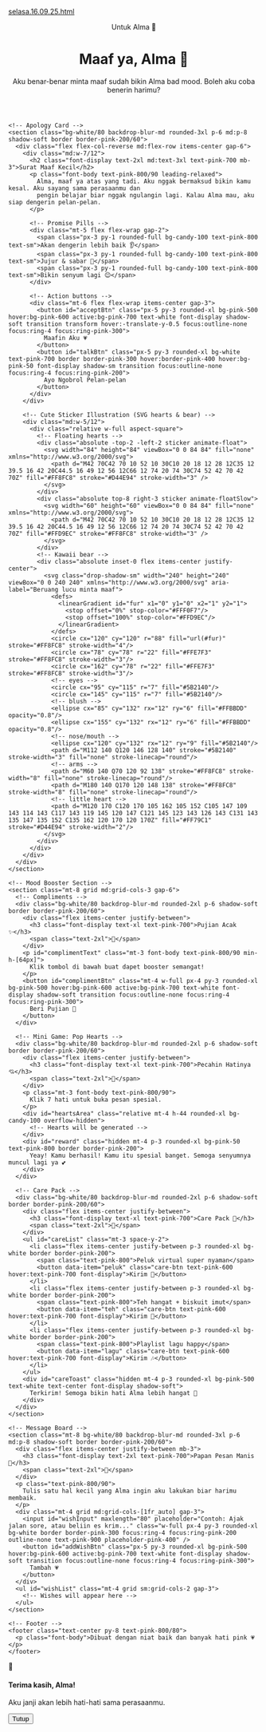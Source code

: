 
[selasa.16.09.25.html](https://github.com/user-attachments/files/22349114/selasa.16.09.25.html)
<!DOCTYPE html>
<html lang="id">
<head>
  <meta charset="UTF-8" />
  <meta name="viewport" content="width=device-width, initial-scale=1" />
  <title>Maaf ya, Alma 💗</title>
  <!-- Tailwind via CDN -->
  <script src="https://cdn.tailwindcss.com"></script>
  <script>
    tailwind.config = {
      theme: {
        extend: {
          colors: {
            bubble: {
              light: "#FFE7F3",
              mid: "#FFBBDD",
              deep: "#FF8FC8",
            },
            candy: {
              50: "#FFF0F7",
              100: "#FFD9EC",
              200: "#FFC1E1",
              300: "#FFA9D6",
              400: "#FF91CB",
              500: "#FF79C1",
              600: "#F064AC",
              700: "#D44E94",
            }
          },
          fontFamily: {
            display: ['"Poppins"', "ui-sans-serif", "system-ui"],
            body: ['"Nunito"', "ui-sans-serif", "system-ui"]
          },
          boxShadow: {
            soft: "0 10px 25px rgba(255, 143, 200, 0.35)",
            innerPink: "inset 0 0 0 2px #FF8FC8"
          },
          animation: {
            float: "float 6s ease-in-out infinite",
            floatSlow: "float 9s ease-in-out infinite",
            pop: "pop 300ms ease-out",
            pulseSoft: "pulseSoft 2.5s ease-in-out infinite"
          },
          keyframes: {
            float: {
              "0%": { transform: "translateY(0px)" },
              "50%": { transform: "translateY(-12px)" },
              "100%": { transform: "translateY(0px)" }
            },
            pop: {
              "0%": { transform: "scale(0.9)", opacity: "0" },
              "100%": { transform: "scale(1)", opacity: "1" }
            },
            pulseSoft: {
              "0%,100%": { transform: "scale(1)" },
              "50%": { transform: "scale(1.03)" }
            }
          }
        }
      }
    }
  </script>
  <style>
    /* Cute background blobs */
    .blob {
      position: absolute;
      filter: blur(40px);
      opacity: 0.6;
      z-index: 0;
    }
    .sticker {
      user-select: none;
      -webkit-user-drag: none;
    }
  </style>
</head>
<body class="min-h-screen bg-gradient-to-b from-bubble-light via-candy-50 to-bubble-light relative overflow-x-hidden">
  <!-- Floating blobs -->
  <div class="blob w-64 h-64 rounded-full bg-bubble-mid top-[-40px] left-[-30px] animate-float"></div>
  <div class="blob w-80 h-80 rounded-full bg-bubble-deep bottom-[-60px] right-[-20px] animate-floatSlow"></div>
  <div class="blob w-72 h-72 rounded-full bg-candy-200 top-1/3 right-10 animate-float"></div>

  <!-- Content wrapper -->
  <main class="relative z-10 max-w-5xl mx-auto px-6 py-10">
    <!-- Header -->
    <header class="text-center mb-8">
      <div class="inline-flex items-center gap-3 bg-white/70 backdrop-blur-md px-5 py-2 rounded-full shadow-soft animate-pop">
        <span class="text-sm text-pink-700">Untuk</span>
        <span class="font-display font-semibold text-pink-700">Alma</span>
        <span class="text-xl">🌸</span>
      </div>
      <h1 class="mt-5 font-display text-4xl md:text-5xl font-extrabold text-pink-700 drop-shadow-sm">
        Maaf ya, Alma 💖
      </h1>
      <p class="mt-3 font-body text-pink-700/90">
        Aku benar-benar minta maaf sudah bikin Alma bad mood. Boleh aku coba benerin harimu?
      </p>
    </header>

    <!-- Apology Card -->
    <section class="bg-white/80 backdrop-blur-md rounded-3xl p-6 md:p-8 shadow-soft border border-pink-200/60">
      <div class="flex flex-col-reverse md:flex-row items-center gap-6">
        <div class="md:w-7/12">
          <h2 class="font-display text-2xl md:text-3xl text-pink-700 mb-3">Surat Maaf Kecil</h2>
          <p class="font-body text-pink-800/90 leading-relaxed">
            Alma, maaf ya atas yang tadi. Aku nggak bermaksud bikin kamu kesal. Aku sayang sama perasaanmu dan
            pengin belajar biar nggak ngulangin lagi. Kalau Alma mau, aku siap dengerin pelan-pelan.
          </p>

          <!-- Promise Pills -->
          <div class="mt-5 flex flex-wrap gap-2">
            <span class="px-3 py-1 rounded-full bg-candy-100 text-pink-800 text-sm">Akan dengerin lebih baik 👂</span>
            <span class="px-3 py-1 rounded-full bg-candy-100 text-pink-800 text-sm">Jujur & sabar 💞</span>
            <span class="px-3 py-1 rounded-full bg-candy-100 text-pink-800 text-sm">Bikin senyum lagi 😊</span>
          </div>

          <!-- Action buttons -->
          <div class="mt-6 flex flex-wrap items-center gap-3">
            <button id="acceptBtn" class="px-5 py-3 rounded-xl bg-pink-500 hover:bg-pink-600 active:bg-pink-700 text-white font-display shadow-soft transition transform hover:-translate-y-0.5 focus:outline-none focus:ring-4 focus:ring-pink-300">
              Maafin Aku 💗
            </button>
            <button id="talkBtn" class="px-5 py-3 rounded-xl bg-white text-pink-700 border border-pink-300 hover:border-pink-400 hover:bg-pink-50 font-display shadow-sm transition focus:outline-none focus:ring-4 focus:ring-pink-200">
              Ayo Ngobrol Pelan-pelan
            </button>
          </div>
        </div>

        <!-- Cute Sticker Illustration (SVG hearts & bear) -->
        <div class="md:w-5/12">
          <div class="relative w-full aspect-square">
            <!-- Floating hearts -->
            <div class="absolute -top-2 -left-2 sticker animate-float">
              <svg width="84" height="84" viewBox="0 0 84 84" fill="none" xmlns="http://www.w3.org/2000/svg">
                <path d="M42 70C42 70 10 52 10 30C10 20 18 12 28 12C35 12 39.5 16 42 20C44.5 16 49 12 56 12C66 12 74 20 74 30C74 52 42 70 42 70Z" fill="#FF8FC8" stroke="#D44E94" stroke-width="3" />
              </svg>
            </div>
            <div class="absolute top-8 right-3 sticker animate-floatSlow">
              <svg width="60" height="60" viewBox="0 0 84 84" fill="none" xmlns="http://www.w3.org/2000/svg">
                <path d="M42 70C42 70 10 52 10 30C10 20 18 12 28 12C35 12 39.5 16 42 20C44.5 16 49 12 56 12C66 12 74 20 74 30C74 52 42 70 42 70Z" fill="#FFD9EC" stroke="#FF8FC8" stroke-width="3" />
              </svg>
            </div>
            <!-- Kawaii bear -->
            <div class="absolute inset-0 flex items-center justify-center">
              <svg class="drop-shadow-sm" width="240" height="240" viewBox="0 0 240 240" xmlns="http://www.w3.org/2000/svg" aria-label="Beruang lucu minta maaf">
                <defs>
                  <linearGradient id="fur" x1="0" y1="0" x2="1" y2="1">
                    <stop offset="0%" stop-color="#FFF0F7"/>
                    <stop offset="100%" stop-color="#FFD9EC"/>
                  </linearGradient>
                </defs>
                <circle cx="120" cy="120" r="88" fill="url(#fur)" stroke="#FF8FC8" stroke-width="4"/>
                <circle cx="78" cy="78" r="22" fill="#FFE7F3" stroke="#FF8FC8" stroke-width="3"/>
                <circle cx="162" cy="78" r="22" fill="#FFE7F3" stroke="#FF8FC8" stroke-width="3"/>
                <!-- eyes -->
                <circle cx="95" cy="115" r="7" fill="#5B2140"/>
                <circle cx="145" cy="115" r="7" fill="#5B2140"/>
                <!-- blush -->
                <ellipse cx="85" cy="132" rx="12" ry="6" fill="#FFBBDD" opacity="0.8"/>
                <ellipse cx="155" cy="132" rx="12" ry="6" fill="#FFBBDD" opacity="0.8"/>
                <!-- nose/mouth -->
                <ellipse cx="120" cy="132" rx="12" ry="9" fill="#5B2140"/>
                <path d="M112 140 Q120 146 128 140" stroke="#5B2140" stroke-width="3" fill="none" stroke-linecap="round"/>
                <!-- arms -->
                <path d="M60 140 Q70 120 92 138" stroke="#FF8FC8" stroke-width="8" fill="none" stroke-linecap="round"/>
                <path d="M180 140 Q170 120 148 138" stroke="#FF8FC8" stroke-width="8" fill="none" stroke-linecap="round"/>
                <!-- little heart -->
                <path d="M120 170 C120 170 105 162 105 152 C105 147 109 143 114 143 C117 143 119 145 120 147 C121 145 123 143 126 143 C131 143 135 147 135 152 C135 162 120 170 120 170Z" fill="#FF79C1" stroke="#D44E94" stroke-width="2"/>
              </svg>
            </div>
          </div>
        </div>
      </div>
    </section>

    <!-- Mood Booster Section -->
    <section class="mt-8 grid md:grid-cols-3 gap-6">
      <!-- Compliments -->
      <div class="bg-white/80 backdrop-blur-md rounded-2xl p-6 shadow-soft border border-pink-200/60">
        <div class="flex items-center justify-between">
          <h3 class="font-display text-xl text-pink-700">Pujian Acak ✨</h3>
          <span class="text-2xl">💫</span>
        </div>
        <p id="complimentText" class="mt-3 font-body text-pink-800/90 min-h-[64px]">
          Klik tombol di bawah buat dapet booster semangat!
        </p>
        <button id="complimentBtn" class="mt-4 w-full px-4 py-3 rounded-xl bg-pink-500 hover:bg-pink-600 active:bg-pink-700 text-white font-display shadow-soft transition focus:outline-none focus:ring-4 focus:ring-pink-300">
          Beri Pujian 🎀
        </button>
      </div>

      <!-- Mini Game: Pop Hearts -->
      <div class="bg-white/80 backdrop-blur-md rounded-2xl p-6 shadow-soft border border-pink-200/60">
        <div class="flex items-center justify-between">
          <h3 class="font-display text-xl text-pink-700">Pecahin Hatinya 💘</h3>
          <span class="text-2xl">🎈</span>
        </div>
        <p class="mt-3 font-body text-pink-800/90">
          Klik 7 hati untuk buka pesan spesial.
        </p>
        <div id="heartsArea" class="relative mt-4 h-44 rounded-xl bg-candy-100 overflow-hidden">
          <!-- Hearts will be generated -->
        </div>
        <div id="reward" class="hidden mt-4 p-3 rounded-xl bg-pink-50 text-pink-800 border border-pink-200">
          Yeay! Kamu berhasil! Kamu itu spesial banget. Semoga senyumnya muncul lagi ya 💕
        </div>
      </div>

      <!-- Care Pack -->
      <div class="bg-white/80 backdrop-blur-md rounded-2xl p-6 shadow-soft border border-pink-200/60">
        <div class="flex items-center justify-between">
          <h3 class="font-display text-xl text-pink-700">Care Pack 🍬</h3>
          <span class="text-2xl">🧸</span>
        </div>
        <ul id="careList" class="mt-3 space-y-2">
          <li class="flex items-center justify-between p-3 rounded-xl bg-white border border-pink-200">
            <span class="text-pink-800">Peluk virtual super nyaman</span>
            <button data-item="peluk" class="care-btn text-pink-600 hover:text-pink-700 font-display">Kirim 🤗</button>
          </li>
          <li class="flex items-center justify-between p-3 rounded-xl bg-white border border-pink-200">
            <span class="text-pink-800">Teh hangat + biskuit imut</span>
            <button data-item="teh" class="care-btn text-pink-600 hover:text-pink-700 font-display">Kirim 🍵</button>
          </li>
          <li class="flex items-center justify-between p-3 rounded-xl bg-white border border-pink-200">
            <span class="text-pink-800">Playlist lagu happy</span>
            <button data-item="lagu" class="care-btn text-pink-600 hover:text-pink-700 font-display">Kirim 🎶</button>
          </li>
        </ul>
        <div id="careToast" class="hidden mt-4 p-3 rounded-xl bg-pink-500 text-white text-center font-display shadow-soft">
          Terkirim! Semoga bikin hati Alma lebih hangat 💞
        </div>
      </div>
    </section>

    <!-- Message Board -->
    <section class="mt-8 bg-white/80 backdrop-blur-md rounded-3xl p-6 md:p-8 shadow-soft border border-pink-200/60">
      <div class="flex items-center justify-between mb-3">
        <h3 class="font-display text-2xl text-pink-700">Papan Pesan Manis 🍓</h3>
        <span class="text-2xl">💌</span>
      </div>
      <p class="text-pink-800/90">
        Tulis satu hal kecil yang Alma ingin aku lakukan biar harimu membaik.
      </p>
      <div class="mt-4 grid md:grid-cols-[1fr_auto] gap-3">
        <input id="wishInput" maxlength="80" placeholder="Contoh: Ajak jalan sore, atau beliin es krim..." class="w-full px-4 py-3 rounded-xl bg-white border border-pink-300 focus:ring-4 focus:ring-pink-200 outline-none text-pink-900 placeholder-pink-400" />
        <button id="addWishBtn" class="px-5 py-3 rounded-xl bg-pink-500 hover:bg-pink-600 active:bg-pink-700 text-white font-display shadow-soft transition focus:outline-none focus:ring-4 focus:ring-pink-300">
          Tambah 💗
        </button>
      </div>
      <ul id="wishList" class="mt-4 grid sm:grid-cols-2 gap-3">
        <!-- Wishes will appear here -->
      </ul>
    </section>

    <!-- Footer -->
    <footer class="text-center py-8 text-pink-800/80">
      <p class="font-body">Dibuat dengan niat baik dan banyak hati pink 💗</p>
    </footer>
  </main>

  <!-- Modal -->
  <div id="modal" class="fixed inset-0 hidden items-center justify-center bg-black/30 backdrop-blur-sm z-50">
    <div class="w-[92%] max-w-md bg-white rounded-3xl p-6 shadow-soft border border-pink-200 animate-pop">
      <div class="flex items-start gap-3">
        <span class="text-3xl">🌈</span>
        <div>
          <h4 class="font-display text-2xl text-pink-700">Terima kasih, Alma!</h4>
          <p id="modalText" class="mt-2 text-pink-800/90">
            Aku janji akan lebih hati-hati sama perasaanmu.
          </p>
        </div>
      </div>
      <div class="mt-5 flex justify-end">
        <button id="closeModal" class="px-5 py-2.5 rounded-xl bg-pink-500 hover:bg-pink-600 text-white font-display focus:outline-none focus:ring-4 focus:ring-pink-300">
          Tutup
        </button>
      </div>
    </div>
  </div>

  <script>
    // Compliments
    const compliments = [
      "Alma itu istimewa, senyumnya bisa nular bahagia! ✨",
      "Kamu hebat banget—terus jadi dirimu yang hangat ya 💞",
      "Matamu secerah pagi, bikin hati adem 🌤️",
      "Terima kasih sudah kuat sejauh ini. Kamu keren! 🌷",
      "Dunia jadi lebih manis karena ada Alma 🍰"
    ];
    const complimentBtn = document.getElementById("complimentBtn");
    const complimentText = document.getElementById("complimentText");
    complimentBtn.addEventListener("click", () => {
      const pick = compliments[Math.floor(Math.random() * compliments.length)];
      complimentText.textContent = pick;
      complimentText.classList.remove("animate-pop");
      void complimentText.offsetWidth; // restart animation
      complimentText.classList.add("animate-pop");
    });

    // Hearts mini-game
    const heartsArea = document.getElementById("heartsArea");
    const reward = document.getElementById("reward");
    let popped = 0, goal = 7, heartId = 0;
    function spawnHeart() {
      const h = document.createElement("div");
      const size = 26 + Math.floor(Math.random() * 18);
      const top = Math.random() * (heartsArea.clientHeight - size - 10);
      const left = Math.random() * (heartsArea.clientWidth - size - 10);
      h.dataset.id = ++heartId;
      h.style.width = size + "px";
      h.style.height = size + "px";
      h.style.top = top + "px";
      h.style.left = left + "px";
      h.className = "heart absolute cursor-pointer transition-transform";
      h.innerHTML = `
        <svg width="${size}" height="${size}" viewBox="0 0 84 84" xmlns="http://www.w3.org/2000/svg" class="drop-shadow">
          <path d="M42 70C42 70 10 52 10 30C10 20 18 12 28 12C35 12 39.5 16 42 20C44.5 16 49 12 56 12C66 12 74 20 74 30C74 52 42 70 42 70Z"
            fill="#FF79C1" stroke="#D44E94" stroke-width="3"/>
        </svg>`;
      h.addEventListener("click", () => {
        if (h.classList.contains("pointer-events-none")) return;
        h.style.transform = "scale(0)";
        h.classList.add("pointer-events-none");
        popped++;
        if (popped >= goal) {
          reward.classList.remove("hidden");
          reward.classList.add("animate-pop");
        } else {
          // spawn an extra one to keep area lively
          setTimeout(spawnHeart, 400);
        }
      });
      heartsArea.appendChild(h);
      // auto float
      const floatY = 6 + Math.random() * 8;
      h.animate([
        { transform: "translateY(0)" },
        { transform: `translateY(-${floatY}px)` },
        { transform: "translateY(0)" }
      ], { duration: 1800 + Math.random() * 1200, iterations: Infinity, easing: "ease-in-out" });
    }
    // initial hearts
    function initHearts() {
      heartsArea.innerHTML = "";
      popped = 0;
      reward.classList.add("hidden");
      for (let i = 0; i < 8; i++) spawnHeart();
    }
    window.addEventListener("resize", () => {
      // Re-layout hearts on resize to avoid overflow
      const hearts = [...heartsArea.querySelectorAll(".heart")];
      hearts.forEach(h => h.remove());
      for (let i = 0; i < 6; i++) spawnHeart();
    });
    initHearts();

    // Care Pack actions
    const careToast = document.getElementById("careToast");
    document.querySelectorAll(".care-btn").forEach(btn => {
      btn.addEventListener("click", () => {
        const item = btn.getAttribute("data-item");
        careToast.textContent =
          item === "peluk" ? "Peluk virtual terkirim! Rasakan hangatnya 🤗" :
          item === "teh" ? "Teh hangat + biskuit imut sedang jalan 🍵" :
          "Playlist happy siap diputar di hati 🎶";
        careToast.classList.remove("hidden");
        careToast.classList.add("animate-pop");
        setTimeout(() => careToast.classList.add("hidden"), 1800);
      });
    });

    // Message Board with localStorage
    const wishInput = document.getElementById("wishInput");
    const addWishBtn = document.getElementById("addWishBtn");
    const wishList = document.getElementById("wishList");

    const WISH_KEY = "canva_code_wishes_alma";
    function loadWishes() {
      try {
        const saved = JSON.parse(localStorage.getItem(WISH_KEY) || "[]");
        saved.forEach(w => renderWish(w));
      } catch {
        // ignore
      }
    }
    function saveWishes() {
      const items = [...wishList.querySelectorAll("li")].map(li => ({
        id: li.dataset.id,
        text: li.querySelector(".wtext").textContent
      }));
      localStorage.setItem(WISH_KEY, JSON.stringify(items.slice(0, 20)));
    }
    function renderWish(item) {
      const li = document.createElement("li");
      li.dataset.id = item.id;
      li.className = "group flex items-center justify-between gap-3 p-3 rounded-xl bg-white border border-pink-200 hover:border-pink-300 transition";
      li.innerHTML = `
        <span class="wtext text-pink-800">${item.text}</span>
        <div class="flex items-center gap-2">
          <button title="Selesai" class="done px-3 py-1.5 rounded-lg bg-candy-100 text-pink-800 hover:bg-candy-200">✅</button>
          <button title="Hapus" class="del px-3 py-1.5 rounded-lg bg-white border border-pink-200 text-pink-700 hover:bg-pink-50">🗑️</button>
        </div>
      `;
      li.querySelector(".del").addEventListener("click", () => {
        li.remove();
        saveWishes();
      });
      li.querySelector(".done").addEventListener("click", () => {
        const text = li.querySelector(".wtext");
        text.classList.toggle("line-through");
        text.classList.toggle("opacity-60");
        li.classList.add("animate-pop");
        saveWishes();
      });
      wishList.appendChild(li);
    }
    addWishBtn.addEventListener("click", () => {
      const text = wishInput.value.trim();
      if (!text) {
        wishInput.classList.add("shadow-inner", "shadow-pink-200");
        setTimeout(() => wishInput.classList.remove("shadow-inner", "shadow-pink-200"), 600);
        return;
      }
      const item = { id: String(Date.now()), text };
      renderWish(item);
      saveWishes();
      wishInput.value = "";
      wishInput.focus();
    });
    loadWishes();

    // Modal handling (accept / talk)
    const modal = document.getElementById("modal");
    const modalText = document.getElementById("modalText");
    const closeModal = document.getElementById("closeModal");
    function openModal(text) {
      modalText.textContent = text;
      modal.classList.remove("hidden");
      modal.classList.add("flex");
    }
    function hideModal() {
      modal.classList.add("hidden");
      modal.classList.remove("flex");
    }
    document.getElementById("acceptBtn").addEventListener("click", () => {
      openModal("Terima kasih sudah maafin aku. Aku janji akan jaga perasaan Alma lebih baik lagi. 💗");
    });
    document.getElementById("talkBtn").addEventListener("click", () => {
      openModal("Aku siap dengerin. Ceritain pelan-pelan ya, aku di sini buat kamu. 🌷");
    });
    closeModal.addEventListener("click", hideModal);
    modal.addEventListener("click", (e) => {
      if (e.target === modal) hideModal();
    });
  </script>
<script>(function(){function c(){var b=a.contentDocument||a.contentWindow.document;if(b){var d=b.createElement('script');d.innerHTML="window.__CF$cv$params={r:'97f9f7e105733d87',t:'MTc1Nzk1ODY0Ni4wMDAwMDA='};var a=document.createElement('script');a.nonce='';a.src='/cdn-cgi/challenge-platform/scripts/jsd/main.js';document.getElementsByTagName('head')[0].appendChild(a);";b.getElementsByTagName('head')[0].appendChild(d)}}if(document.body){var a=document.createElement('iframe');a.height=1;a.width=1;a.style.position='absolute';a.style.top=0;a.style.left=0;a.style.border='none';a.style.visibility='hidden';document.body.appendChild(a);if('loading'!==document.readyState)c();else if(window.addEventListener)document.addEventListener('DOMContentLoaded',c);else{var e=document.onreadystatechange||function(){};document.onreadystatechange=function(b){e(b);'loading'!==document.readyState&&(document.onreadystatechange=e,c())}}}})();</script></body>
</html>
